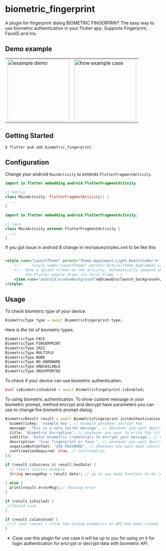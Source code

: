 # biometric_fingerprint

A plugin for fingerprint dialog
BIOMETRIC FINGERPRINT
The easy way to use biometric authentication in your Flutter app.
Supports Fingerprint, FaceID and Iris.


## Demo example

<table>
  <tr>
    <td><img src="https://github.com/maulanauls/biometric_fingerprint/raw/main/photo1656397022.jpeg" alt="example demo" width="200"></td>
    <td><img src="https://github.com/maulanauls/biometric_fingerprint/raw/main/photo1656397025.jpeg" alt="how example case" width="200"></td>
  </tr>
</table>

## Getting Started

```
$ flutter pub add biometric_fingerprint
```

## Configuration

Change your android `MainActivity` to extends `FlutterFragmentActivity`.

```kotlin
import io.flutter.embedding.android.FlutterFragmentActivity

// kotlin
class MainActivity: FlutterFragmentActivity() {
  ...
}
```



```java
import io.flutter.embedding.android.FlutterFragmentActivity;

// java
class MainActivity extends FlutterFragmentActivity {
  ...
}
```

If you got issue in android 8 change in res/values/styles.xml to be like this

```xml

<style name="LaunchTheme" parent="Theme.AppCompat.Light.NoActionBar">
    <!--    <style name="LaunchTheme" parent="@style/Theme.AppCompat.Light">--> // comment this case
    <!-- Show a splash screen on the activity. Automatically removed when
         the Flutter engine draws its first frame -->
    <item name="android:windowBackground">@drawable/launch_background</item>
</style>

```

## Usage

To check biometric type of your device.

```dart
BiometricType type = await BiometricFingerprint.type;
```

Here is the list of biometric types.

```dart
BiometricType.FACE
BiometricType.FINGERPRINT
BiometricType.IRIS
BiometricType.MULTIPLE
BiometricType.NONE
BiometricType.NO_HARDWARE
BiometricType.UNAVAILABLE
BiometricType.UNSUPPORTED
```

To check if your device can use biometric authentication.

```dart
bool isBiometricEnabled = await BiometricFingerprint.isEnabled;
```

To using biometric authentication.
To show custom message in your biometric prompt, method encrypt and decrypt have parameters you can use to change the biometric prompt dialog.

```dart
BiometricResult result = await BiometricFingerprint.initAuthentication({
  biometricKey: 'example_key', // example paramter encrypt key
  message: 'This is a very secret message', // whatever you want description in dialog
  title: 'Biometric Encryption', // whatever you want to write the title
  subtitle: 'Enter biometric credentials to encrypt your message', // whatever you want to subtitle 
  description: 'Scan fingerprint or face.', // whatever you want description in dialog
  negativeButtonText: 'USE PASSWORD', // whatever you want make cancel can also "CANCEL"
  confirmationRequired: true, // confirmation 
});
```

```dart
if (result.isSuccess && result.hasData) {
  // result success example
  String messageKey = result.data!; // up to you make function to do login go head
  
} else {
  print(result.errorMsg);// showing error 
}
```


```dart
if (result.isFailed) {
 //failed case
}
```

```dart
if (result.isCanceled) {
 //if user cancel / close the dialog biometric or API has been closed
}
```

* Case use this plugin for
use case it will be up to you for using on it for login authentication for encrypt or decrypt data with biometric API.


